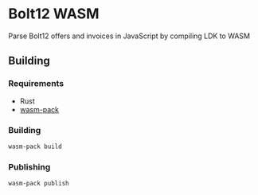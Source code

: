 # Bolt12 WASM

Parse Bolt12 offers and invoices in JavaScript by compiling LDK to WASM

## Building

### Requirements

- Rust
- [wasm-pack](https://github.com/rustwasm/wasm-pack)

### Building

```bash
wasm-pack build
```

### Publishing

```bash
wasm-pack publish
```
